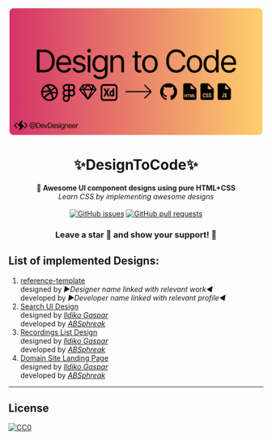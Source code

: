 <div align='center'>
  <img src='https://github.com/DevDesigneer/designtocode/blob/main/site/banner.png' width='500'/>
  <h1>✨DesignToCode✨</h1>
  <strong> 🦋 Awesome UI component designs using pure HTML+CSS </strong><br/>
  <em>Learn CSS by implementing awesome designs</em><br/><br/>
  <a href='https://github.com/DevDesigneer/designtocode/issues'><img alt="GitHub issues" src="https://img.shields.io/github/issues/devdesigneer/designtocode?style=flat-square"></a>
  <a href='https://github.com/DevDesigneer/designtocode/pulls'><img alt="GitHub pull requests" src="https://img.shields.io/github/issues-pr/devdesigneer/designtocode?style=flat-square"></a>
  </br>
  <h3>Leave a star 🌟 and show your support! 🙌</h3>
</div>

## List of implemented Designs:

1. [reference-template](https://devdesigneer.github.io/designtocode/00template/)<br/>
   designed by _▶Designer name linked with relevant work◀_<br/>
   developed by _▶Developer name linked with relevant profile◀_
2. [Search UI Design](https://devdesigneer.github.io/designtocode/01searchUI-1/)<br/>
   designed by _[Ildiko Gaspar](https://dribbble.com/shots/14183671-Search-UI-Design)_<br/>
   developed by _[ABSphreak](https://github.com/ABSphreak)_
3. [Recordings List Design](https://devdesigneer.github.io/designtocode/02recList/)<br/>
   designed by _[Ildiko Gaspar](https://dribbble.com/shots/14165497-Recordings-List)_<br/>
   developed by _[ABSphreak](https://github.com/ABSphreak)_
4. [Domain Site Landing Page](https://devdesigneer.github.io/designtocode/03domainLandingSite/)<br/>
   designed by _[Ildiko Gaspar](https://dribbble.com/shots/14033752-Domain-Site-Landing-Page)_<br/>
   developed by _[ABSphreak](https://github.com/ABSphreak)_

---
## License

[![CC0](https://licensebuttons.net/p/zero/1.0/88x31.png)](https://creativecommons.org/publicdomain/zero/1.0/)
